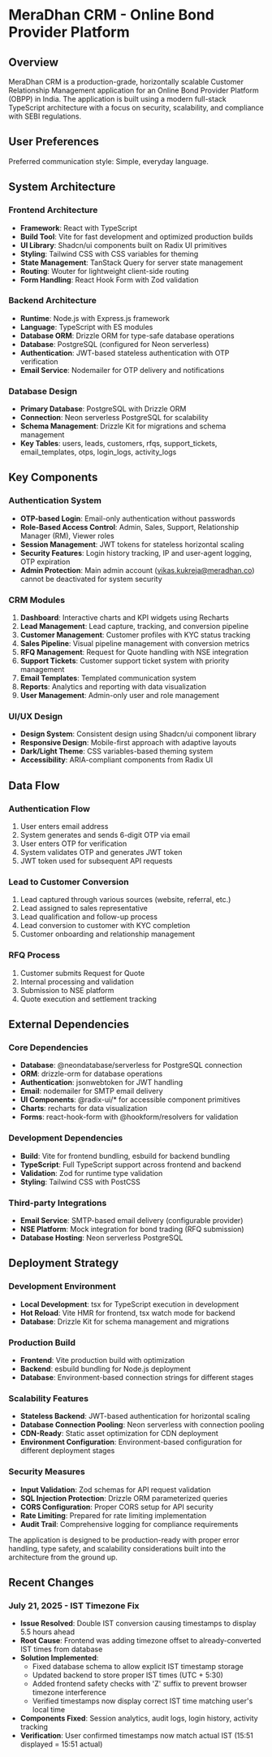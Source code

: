 # MeraDhan CRM - Online Bond Provider Platform

## Overview

MeraDhan CRM is a production-grade, horizontally scalable Customer Relationship Management application for an Online Bond Provider Platform (OBPP) in India. The application is built using a modern full-stack TypeScript architecture with a focus on security, scalability, and compliance with SEBI regulations.

## User Preferences

Preferred communication style: Simple, everyday language.

## System Architecture

### Frontend Architecture
- **Framework**: React with TypeScript
- **Build Tool**: Vite for fast development and optimized production builds
- **UI Library**: Shadcn/ui components built on Radix UI primitives
- **Styling**: Tailwind CSS with CSS variables for theming
- **State Management**: TanStack Query for server state management
- **Routing**: Wouter for lightweight client-side routing
- **Form Handling**: React Hook Form with Zod validation

### Backend Architecture
- **Runtime**: Node.js with Express.js framework
- **Language**: TypeScript with ES modules
- **Database ORM**: Drizzle ORM for type-safe database operations
- **Database**: PostgreSQL (configured for Neon serverless)
- **Authentication**: JWT-based stateless authentication with OTP verification
- **Email Service**: Nodemailer for OTP delivery and notifications

### Database Design
- **Primary Database**: PostgreSQL with Drizzle ORM
- **Connection**: Neon serverless PostgreSQL for scalability
- **Schema Management**: Drizzle Kit for migrations and schema management
- **Key Tables**: users, leads, customers, rfqs, support_tickets, email_templates, otps, login_logs, activity_logs

## Key Components

### Authentication System
- **OTP-based Login**: Email-only authentication without passwords
- **Role-Based Access Control**: Admin, Sales, Support, Relationship Manager (RM), Viewer roles
- **Session Management**: JWT tokens for stateless horizontal scaling
- **Security Features**: Login history tracking, IP and user-agent logging, OTP expiration
- **Admin Protection**: Main admin account (vikas.kukreja@meradhan.co) cannot be deactivated for system security

### CRM Modules
1. **Dashboard**: Interactive charts and KPI widgets using Recharts
2. **Lead Management**: Lead capture, tracking, and conversion pipeline
3. **Customer Management**: Customer profiles with KYC status tracking
4. **Sales Pipeline**: Visual pipeline management with conversion metrics
5. **RFQ Management**: Request for Quote handling with NSE integration
6. **Support Tickets**: Customer support ticket system with priority management
7. **Email Templates**: Templated communication system
8. **Reports**: Analytics and reporting with data visualization
9. **User Management**: Admin-only user and role management

### UI/UX Design
- **Design System**: Consistent design using Shadcn/ui component library
- **Responsive Design**: Mobile-first approach with adaptive layouts
- **Dark/Light Theme**: CSS variables-based theming system
- **Accessibility**: ARIA-compliant components from Radix UI

## Data Flow

### Authentication Flow
1. User enters email address
2. System generates and sends 6-digit OTP via email
3. User enters OTP for verification
4. System validates OTP and generates JWT token
5. JWT token used for subsequent API requests

### Lead to Customer Conversion
1. Lead captured through various sources (website, referral, etc.)
2. Lead assigned to sales representative
3. Lead qualification and follow-up process
4. Lead conversion to customer with KYC completion
5. Customer onboarding and relationship management

### RFQ Process
1. Customer submits Request for Quote
2. Internal processing and validation
3. Submission to NSE platform
4. Quote execution and settlement tracking

## External Dependencies

### Core Dependencies
- **Database**: @neondatabase/serverless for PostgreSQL connection
- **ORM**: drizzle-orm for database operations
- **Authentication**: jsonwebtoken for JWT handling
- **Email**: nodemailer for SMTP email delivery
- **UI Components**: @radix-ui/* for accessible component primitives
- **Charts**: recharts for data visualization
- **Forms**: react-hook-form with @hookform/resolvers for validation

### Development Dependencies
- **Build**: Vite for frontend bundling, esbuild for backend bundling
- **TypeScript**: Full TypeScript support across frontend and backend
- **Validation**: Zod for runtime type validation
- **Styling**: Tailwind CSS with PostCSS

### Third-party Integrations
- **Email Service**: SMTP-based email delivery (configurable provider)
- **NSE Platform**: Mock integration for bond trading (RFQ submission)
- **Database Hosting**: Neon serverless PostgreSQL

## Deployment Strategy

### Development Environment
- **Local Development**: tsx for TypeScript execution in development
- **Hot Reload**: Vite HMR for frontend, tsx watch mode for backend
- **Database**: Drizzle Kit for schema management and migrations

### Production Build
- **Frontend**: Vite production build with optimization
- **Backend**: esbuild bundling for Node.js deployment
- **Database**: Environment-based connection strings for different stages

### Scalability Features
- **Stateless Backend**: JWT-based authentication for horizontal scaling
- **Database Connection Pooling**: Neon serverless with connection pooling
- **CDN-Ready**: Static asset optimization for CDN deployment
- **Environment Configuration**: Environment-based configuration for different deployment stages

### Security Measures
- **Input Validation**: Zod schemas for API request validation
- **SQL Injection Protection**: Drizzle ORM parameterized queries
- **CORS Configuration**: Proper CORS setup for API security
- **Rate Limiting**: Prepared for rate limiting implementation
- **Audit Trail**: Comprehensive logging for compliance requirements

The application is designed to be production-ready with proper error handling, type safety, and scalability considerations built into the architecture from the ground up.

## Recent Changes

### July 21, 2025 - IST Timezone Fix
- **Issue Resolved**: Double IST conversion causing timestamps to display 5.5 hours ahead
- **Root Cause**: Frontend was adding timezone offset to already-converted IST times from database
- **Solution Implemented**: 
  - Fixed database schema to allow explicit IST timestamp storage
  - Updated backend to store proper IST times (UTC + 5:30)
  - Added frontend safety checks with 'Z' suffix to prevent browser timezone interference
  - Verified timestamps now display correct IST time matching user's local time
- **Components Fixed**: Session analytics, audit logs, login history, activity tracking
- **Verification**: User confirmed timestamps now match actual IST (15:51 displayed = 15:51 actual)